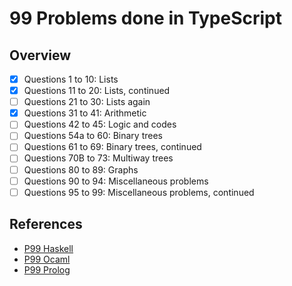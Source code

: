 # 99 Problems done in TypeScript

## Overview

- [x] Questions 1 to 10: Lists
- [x] Questions 11 to 20: Lists, continued
- [ ] Questions 21 to 30: Lists again
- [x] Questions 31 to 41: Arithmetic
- [ ] Questions 42 to 45: Logic and codes
- [ ] Questions 54a to 60: Binary trees
- [ ] Questions 61 to 69: Binary trees, continued
- [ ] Questions 70B to 73: Multiway trees
- [ ] Questions 80 to 89: Graphs
- [ ] Questions 90 to 94: Miscellaneous problems
- [ ] Questions 95 to 99: Miscellaneous problems, continued

## References

- [P99 Haskell](https://wiki.haskell.org/H-99:_Ninety-Nine_Haskell_Problems)
- [P99 Ocaml](https://ocaml.org/exercises#1)
- [P99 Prolog](https://kalabovi.org/pitel:flp:99pl)
